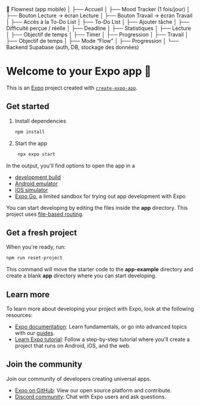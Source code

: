 📱 Flownest (app mobile)
│
├── Accueil
│ ├── Mood Tracker (1 fois/jour)
│ ├── Bouton Lecture → écran Lecture
│ ├── Bouton Travail → écran Travail
│ ├── Accès à la To-Do List
│
├── To-Do List
│ ├── Ajouter tâche
│ ├── Difficulté perçue / réelle
│ ├── Deadline
│ ├── Statistiques
│
├── Lecture
│ ├── Objectif de temps
│ ├── Timer
│ ├── Progression
│
├── Travail
│ ├── Objectif de temps
│ ├── Mode “Flow”
│ ├── Progression
│
└── Backend Supabase (auth, DB, stockage des données)

# Welcome to your Expo app 👋

This is an [Expo](https://expo.dev) project created with [`create-expo-app`](https://www.npmjs.com/package/create-expo-app).

## Get started

1. Install dependencies

   ```bash
   npm install
   ```

2. Start the app

   ```bash
    npx expo start
   ```

In the output, you'll find options to open the app in a

- [development build](https://docs.expo.dev/develop/development-builds/introduction/)
- [Android emulator](https://docs.expo.dev/workflow/android-studio-emulator/)
- [iOS simulator](https://docs.expo.dev/workflow/ios-simulator/)
- [Expo Go](https://expo.dev/go), a limited sandbox for trying out app development with Expo

You can start developing by editing the files inside the **app** directory. This project uses [file-based routing](https://docs.expo.dev/router/introduction).

## Get a fresh project

When you're ready, run:

```bash
npm run reset-project
```

This command will move the starter code to the **app-example** directory and create a blank **app** directory where you can start developing.

## Learn more

To learn more about developing your project with Expo, look at the following resources:

- [Expo documentation](https://docs.expo.dev/): Learn fundamentals, or go into advanced topics with our [guides](https://docs.expo.dev/guides).
- [Learn Expo tutorial](https://docs.expo.dev/tutorial/introduction/): Follow a step-by-step tutorial where you'll create a project that runs on Android, iOS, and the web.

## Join the community

Join our community of developers creating universal apps.

- [Expo on GitHub](https://github.com/expo/expo): View our open source platform and contribute.
- [Discord community](https://chat.expo.dev): Chat with Expo users and ask questions.
